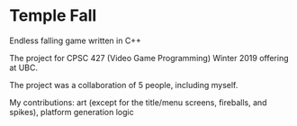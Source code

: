 # Temple Fall
Endless falling game written in C++

<p>The project for CPSC 427 (Video Game Programming) Winter 2019 offering at UBC. </p>
<p>The project was a collaboration of 5 people, including myself.</p>
<p>My contributions: art (except for the title/menu screens, fireballs, and spikes), platform generation logic</p>
